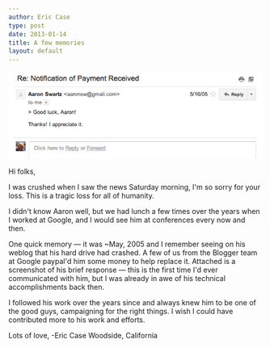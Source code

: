 ```yaml
---
author: Eric Case
type: post
date: 2013-01-14
title: A few memories
layout: default
---
```

![Aaron's reply](/images/aaron-email.png)

Hi folks,

I was crushed when I saw the news Saturday morning, I'm so sorry for your loss. This is a tragic loss for all of humanity.

I didn't know Aaron well, but we had lunch a few times over the years when I worked at Google, and I would see him at conferences every now and then.

One quick memory — it was ~May, 2005 and I remember seeing on his weblog that his hard drive had crashed. A few of us from the Blogger team at Google paypal'd him some money to help replace it. Attached is a screenshot of his brief response — this is the first time I'd ever communicated with him, but I was already in awe of his technical accomplishments back then.

I followed his work over the years since and always knew him to be one of the good guys, campaigning for the right things. I wish I could have contributed more to his work and efforts.

Lots of love,
-Eric Case
Woodside, California